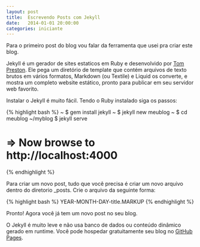 ```yaml
---
layout: post
title:  Escrevendo Posts com Jekyll
date:   2014-01-01 20:00:00
categories: iniciante
---
```


Para o primeiro post do blog vou falar da ferramenta que usei pra criar este blog.

Jekyll é um gerador de sites estaticos em Ruby e desenvolvido por <a href="tom.preston-werner.com">Tom Preston</a>. Ele pega um diretório de template que contém arquivos de texto brutos em vários formatos, Markdown (ou Textile) e Liquid os converte, e mostra um completo website estático, pronto para publicar em seu servidor web favorito. 

Instalar o Jekyll é muito fácil. Tendo o Ruby instalado siga os passos:

{% highlight bash %}
~ $ gem install jekyll
~ $ jekyll new meublog
~ $ cd meublog
~/myblog $ jekyll serve
# => Now browse to http://localhost:4000
{% endhighlight %}

Para criar um novo post, tudo que você precisa é criar um novo arquivo dentro do diretorio _posts.
Crie o arquivo da seguinte forma:

{% highlight bash %}
YEAR-MONTH-DAY-title.MARKUP
{% endhighlight %}

Pronto! Agora você já tem um novo post no seu blog.

O Jekyll é muito leve e não usa banco de dados ou conteúdo dinâmico gerado em runtime. Você pode hospedar gratuitamente seu blog no <a href="http://pages.github.com/">GitHub Pages</a>.
